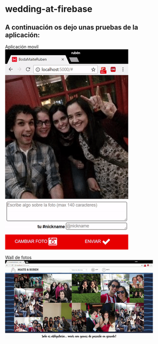 # wedding-at-firebase

## A continuación os dejo unas pruebas de la aplicación:

Aplicación movil
![basic-video1](https://github.com/GDGSpain/wedding-at-firebase/blob/master/image/app.gif)


Wall de fotos
![basic-video2](https://github.com/GDGSpain/wedding-at-firebase/blob/master/image/wall.gif)
